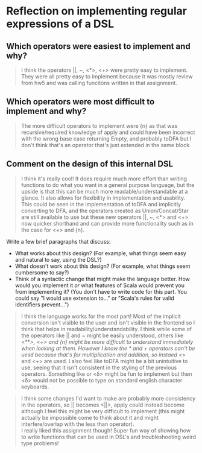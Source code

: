 # Reflection on implementing regular expressions of a DSL

## Which operators were easiest to implement and why?

> I think the operators ||, ~, <*>, <+> were pretty easy to implement. They were all pretty easy to implement because it was mostly review from hw5 and was calling funcitons written in that assignment.

## Which operators were most difficult to implement and why?

> The more difficult operators to implement were {n} as that was recursive/required knowledge of apply and could have been incorrect with the wrong base case returning Empty, and probably toDFA but I don't think that's an operator that's just extended in the same block.

## Comment on the design of this internal DSL

> I think it's really cool! It does require much more effort than writing functions to do what you want in a general purpose language, but the upside is that this can be much more readable/understandable at a glance. It also allows for flexibility in implementation and usability. This could be seen in the implementation of toDFA and implicitly converting to DFA, and the operators created as Union/Concat/Star are still available to use but these new operators ||, ~, <*> and <+> now quicker shorthand and can provide more functionality such as in the case for <+> and {n}.

Write a few brief paragraphs that discuss:

- What works about this design? (For example, what things seem easy and
  natural to say, using the DSL?)
- What doesn't work about this design? (For example, what things seem
  cumbersome to say?)
- Think of a syntactic change that might make the language better. How would
  you implement it _or_ what features of Scala would prevent you from
  implementing it? (You don't have to write code for this part. You could say
  "I would use extension to..." or "Scala's rules for valid
  identifiers prevent...")

> I think the language works for the most part! Most of the implicit conversion isn't visible to the user and isn't visible in the frontend so I think that helps in readability/understandability. I think while some of the operators like || and ~ might be easily understood, others like <***>, <+> and {n} might be more difficult to understand immediately when looking at them. However I know the * and + operators can't be uesd because that's for multiplication and addition, so instaed <*> and <+> are used. I also feel like toDFA might be a bit unintuitive to use, seeing that it isn't consistent in the styling of the previous operators. Something like <DFA> or <δ> might be fun to implement but then <δ> would not be possible to type on standard english character keyboards.


> I think some changes I'd want to make are probably more consistency in the operators, so || becomes <||>, apply could instead become <n> although I feel this might be very difficult to implement (this might actually be impossible come to think about it and might interfere/overlap with the less than operator).  
> I really liked this assignment though! Super fun way of showing how to write functions that can be used in DSL's and troubleshooting weird type problems!